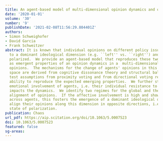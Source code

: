 ```yaml
---
title: An agent-based model of multi-dimensional opinion dynamics and opinion alignment
date: '2020-01-01'
volume: '30'
number: '9'
publishDate: '2021-02-08T11:56:29.804401Z'
authors:
- Simon Schweighofer
- David Garcia
- Frank Schweitzer
abstract: It is known that individual opinions on different policy issues often align
  to a dominant ideological dimension (e.g. ``left'' vs. ``right'') and become increasingly
  polarized.  We provide an agent-based model that reproduces these two stylized facts
  as emergent properties of an opinion dynamics in a  multi-dimensional space of continuous
  opinions.  The mechanisms for the change of agents' opinions in this multi-dimensional
  space are derived from cognitive dissonance theory and structural balance theory.  We
  test assumptions from proximity voting and from directional voting regarding their
  ability to reproduce the expected emerging properties.  We further study how the
  emotional involvement of agents, i.e. their individual resistance to change opinions,
  impacts the dynamics.  We identify two regimes for the global and the individual
  alignment of opinions.  If the affective involvement is high and shows a large variance
  across agents, this fosters the emergence of a dominant ideological dimension.     Agents
  align their opinions along this dimension in opposite directions, i.e. create a
  state of polarization.
publication: Chaos
url_pdf: https://aip.scitation.org/doi/10.1063/5.0007523
doi: 10.1063/5.0007523
featured: false
sg-areas:
---
```

